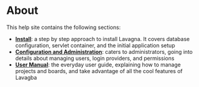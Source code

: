 # About

This help site contains the following sections:

* **<a href="{{relativeRootPath}}/02-install">Install</a>**: a step by step approach to install Lavagna. It covers database configuration, servlet container, and the initial application setup
* **<a href="{{relativeRootPath}}/03-configuration-and-administration">Configuration and Administration</a>**: caters to administrators, going into details about managing users, login providers, and permissions
* **<a href="{{relativeRootPath}}/04-user-manual">User Manual</a>**: the everyday user guide, explaining how to manage projects and boards, and take advantage of all the cool features of Lavagba